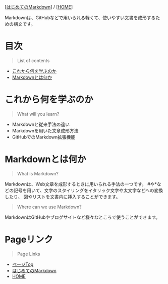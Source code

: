 [[はじめてのMarkdown](./README.md)] / [[HOME](./../README.md)]


Markdownは、GitHubなどで用いられる軽くて、使いやすい文書を成形するための構文です。

# 目次

> List of contents

- [これから何を学ぶのか](#これから何を学ぶのか)
- [Markdownとは何か](#markdownとは何か)


# これから何を学ぶのか

> What will you learn?

- Markdownと従来手法の違い
- Markdownを用いた文章成形方法
- GitHubでのMarkdown拡張機能

# Markdownとは何か

> What is Markdown?

Markdownは、Web文章を成形するときに用いられる手法の一つです。
#や*などの記号を用いて、文字のスタイリングをイタリック文字や太文字などへの変換したり、
図やリストを文書内に挿入することができます。

> Where can we use Markdown?

MarkdownはGitHubやブログサイトなど様々なところで使うことができます。

# Pageリンク
> Page Links

- [ページTop](#目次)
- [はじめてのMarkdown](./README.md)
- [HOME](./../README.md)
